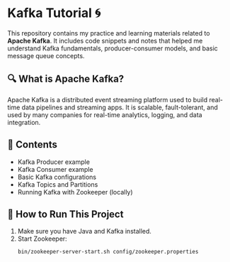 # Kafka Tutorial 🌀

This repository contains my practice and learning materials related to **Apache Kafka**. It includes code snippets and notes that helped me understand Kafka fundamentals, producer-consumer models, and basic message queue concepts.

## 🔍 What is Apache Kafka?

Apache Kafka is a distributed event streaming platform used to build real-time data pipelines and streaming apps. It is scalable, fault-tolerant, and used by many companies for real-time analytics, logging, and data integration.

## 📁 Contents

- Kafka Producer example
- Kafka Consumer example
- Basic Kafka configurations
- Kafka Topics and Partitions
- Running Kafka with Zookeeper (locally)

## 🚀 How to Run This Project

1. Make sure you have Java and Kafka installed.
2. Start Zookeeper:
   ```bash
   bin/zookeeper-server-start.sh config/zookeeper.properties
